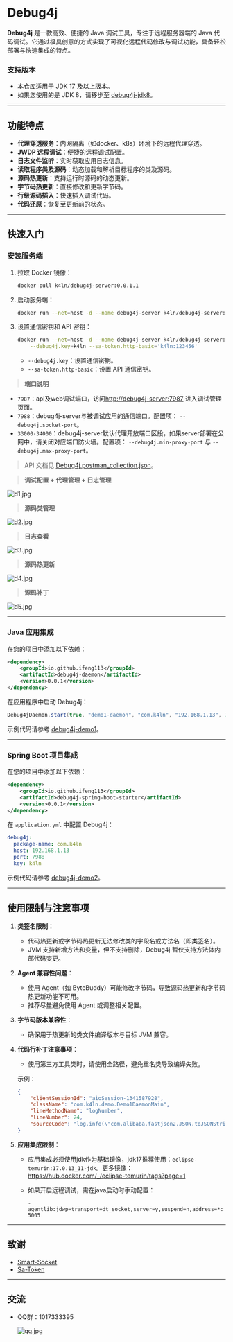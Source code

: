 # Debug4j

**Debug4j** 是一款高效、便捷的 Java 调试工具，专注于远程服务器端的 Java 代码调试。它通过极具创意的方式实现了可视化远程代码修改与调试功能，具备轻松部署与快速集成的特点。

### 支持版本
- 本仓库适用于 JDK 17 及以上版本。
- 如果您使用的是 JDK 8，请移步至 [debug4j-jdk8](https://github.com/ifeng113/debug4j-jdk8)。

---

## 功能特点

- **代理穿透服务**：内网隔离（如docker、k8s）环境下的远程代理穿透。
- **JWDP 远程调试**：便捷的远程调试配置。
- **日志文件监听**：实时获取应用日志信息。
- **读取程序类及源码**：动态加载和解析目标程序的类及源码。
- **源码热更新**：支持运行时源码的动态更新。
- **字节码热更新**：直接修改和更新字节码。
- **行级源码插入**：快速插入调试代码。
- **代码还原**：恢复至更新前的状态。

---

## 快速入门

### 安装服务端

1. 拉取 Docker 镜像：
   ```bash
   docker pull k4ln/debug4j-server:0.0.1.1
   ```

2. 启动服务端：
   ```bash
   docker run --net=host -d --name debug4j-server k4ln/debug4j-server:0.0.1.1
   ```

3. 设置通信密钥和 API 密钥：
   ```bash
   docker run --net=host -d --name debug4j-server k4ln/debug4j-server:0.0.1.1 \
       --debug4j.key=k4ln --sa-token.http-basic='k4ln:123456'
   ```

   - `--debug4j.key`：设置通信密钥。
   - `--sa-token.http-basic`：设置 API 通信密钥。

>**端口说明**

   - `7987`：api及web调试端口，访问[http://debug4j-server:7987](http://debug4j-server:7987) 进入调试管理页面。
   - `7988`：debug4j-server与被调试应用的通信端口。配置项： `--debug4j.socket-port`。
   - `33000-34000`：debug4j-server默认代理开放端口区段，如果server部署在公网中，请关闭对应端口防火墙。配置项： `--debug4j.min-proxy-port` 与 `--debug4j.max-proxy-port`。

> API 文档见 [Debug4j.postman_collection.json](https://github.com/ifeng113/debug4j/blob/master/src/main/resources/Debug4j.postman_collection.json)。

> **调试配置 + 代理管理 + 日志管理**

![d1.jpg](src/main/resources/md/static/d1.png)

> **源码类管理**

![d2.jpg](src/main/resources/md/static/d2.png)

> **日志查看**

![d3.jpg](src/main/resources/md/static/d3.png)

> **源码热更新**

![d4.jpg](src/main/resources/md/static/d4.png)

> **源码补丁**

![d5.jpg](src/main/resources/md/static/d5.png)
 
---

### Java 应用集成

在您的项目中添加以下依赖：
```xml
<dependency>
    <groupId>io.github.ifeng113</groupId>
    <artifactId>debug4j-daemon</artifactId>
    <version>0.0.1</version>
</dependency>
```

在应用程序中启动 Debug4j：
```java
Debug4jDaemon.start(true, "demo1-daemon", "com.k4ln", "192.168.1.13", 7988, "k4ln");
```
示例代码请参考 [debug4j-demo1](https://github.com/ifeng113/debug4j/tree/master/debug4j-demo1)。

---

### Spring Boot 项目集成

在您的项目中添加以下依赖：
```xml
<dependency>
    <groupId>io.github.ifeng113</groupId>
    <artifactId>debug4j-spring-boot-starter</artifactId>
    <version>0.0.1</version>
</dependency>
```

在 `application.yml` 中配置 Debug4j：
```yaml
debug4j:
  package-name: com.k4ln
  host: 192.168.1.13
  port: 7988
  key: k4ln
```
示例代码请参考 [debug4j-demo2](https://github.com/ifeng113/debug4j/tree/master/debug4j-demo2)。

---

## 使用限制与注意事项

1. **类签名限制**：
   - 代码热更新或字节码热更新无法修改类的字段名或方法名（即类签名）。
   - JVM 支持新增方法和变量，但不支持删除，Debug4j 暂仅支持方法体内部代码变更。

2. **Agent 兼容性问题**：
   - 使用 Agent（如 ByteBuddy）可能修改字节码，导致源码热更新和字节码热更新功能不可用。
   - 推荐尽量避免使用 Agent 或调整相关配置。

3. **字节码版本兼容性**：
   - 确保用于热更新的类文件编译版本与目标 JVM 兼容。

4. **代码行补丁注意事项**：
   - 使用第三方工具类时，请使用全路径，避免重名类导致编译失败。
   
   示例：
   ```json
   {
       "clientSessionId": "aioSession-1341587928",
       "className": "com.k4ln.demo.Demo1DaemonMain",
       "lineMethodName": "logNumber",
       "lineNumber": 24,
       "sourceCode": "log.info(\"com.alibaba.fastjson2.JSON.toJSONString(patch13)\");"
   }
   ```
   
5. **应用集成限制**：
   - 应用集成必须使用jdk作为基础镜像，jdk17推荐使用：```eclipse-temurin:17.0.13_11-jdk```。更多镜像：https://hub.docker.com/_/eclipse-temurin/tags?page=1
   - 如果开启远程调试，需在java启动时手动配置：
   
     ```-agentlib:jdwp=transport=dt_socket,server=y,suspend=n,address=*:5005```

---

## 致谢

- [Smart-Socket](https://github.com/smartboot/smart-socket)
- [Sa-Token](https://github.com/dromara/sa-token)

---

## 交流

- QQ群：1017333395

  ![qq.jpg](src/main/resources/md/static/qq.png)